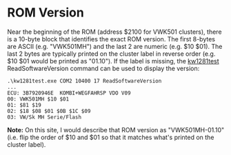 # ROM Version

Near the beginning of the ROM (address $2100 for VWK501 clusters), there is a 10-byte block that identifies the exact ROM version. The first 8-bytes are ASCII (e.g. "VWK501MH") and the last 2 are numeric (e.g. $10 $01). The last 2 bytes are typically printed on the cluster label in reverse order (e.g. $10 $01 would be printed as "01.10"). If the label is missing, the [kw1281test](https://github.com/gmenounos/kw1281test) ReadSoftwareVersion command can be used to display the version:

```
.\kw1281test.exe COM2 10400 17 ReadSoftwareVersion
...
ECU: 3B7920946E  KOMBI+WEGFAHRSP VDO V09
00: VWK501MH $10 $01
01: $81 $19
02: $18 $08 $01 $0B $1C $09
03: VW/Sk MH Serie/Flash
```

**Note:** On this site, I would describe that ROM version as "VWK501MH-01.10" (i.e. flip the order of $10 and $01 so that it matches what's printed on the cluster label).
